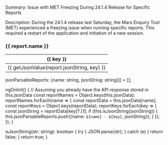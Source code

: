 Summary:
Issue with MET Freezing During 24.1.4 Release for Specific Reports

Description:
During the 24.1.4 release last Saturday, the Mars Enquiry Tool (MET) experienced a freezing issue when running specific reports. This required a restart of the application and initiation of a new session.
<div *ngFor="let report of jsonParsableReports">
  <h3>{{ report.name }}</h3>
  <table class="table table-bordered">
    <thead>
      <tr>
        <th *ngFor="let key of getKeys(report.jsonString)">{{ key }}</th>
      </tr>
    </thead>
    <tbody>
      <tr>
        <td *ngFor="let key of getKeys(report.jsonString)">{{ getJsonValue(report.jsonString, key) }}</td>
      </tr>
    </tbody>
  </table>
</div>


jsonParsableReports: {name: string, jsonString: string}[] = [];

ngOnInit() {
  // Assuming you already have the API response stored in this.jsonData
  const reportNames = Object.keys(this.jsonData);
  reportNames.forEach(name => {
    const reportData = this.jsonData[name];
    const reportKeys = Object.keys(reportData);
    reportKeys.forEach(key => {
      const jsonString = reportData[key]?.[1];
      if (this.isJsonString(jsonString)) {
        this.jsonParsableReports.push({name: `${name} - ${key}`, jsonString});
      }
    });
  });
}

isJsonString(str: string): boolean {
  try {
    JSON.parse(str);
  } catch (e) {
    return false;
  }
  return true;
}
